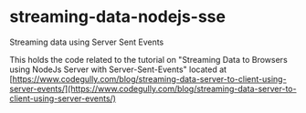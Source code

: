 # streaming-data-nodejs-sse
Streaming data using Server Sent Events

This holds the code related to the tutorial on "Streaming Data to Browsers using NodeJs Server with Server-Sent-Events" located at [https://www.codegully.com/blog/streaming-data-server-to-client-using-server-events/](https://www.codegully.com/blog/streaming-data-server-to-client-using-server-events/)
